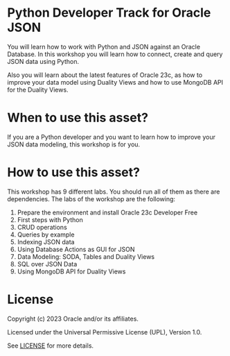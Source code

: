 # Python Developer Track for Oracle JSON


You will learn how to work with Python and JSON against an Oracle Database. In this workshop you will learn how to connect, create and query JSON data using Python. 

Also you will learn about the latest features of Oracle 23c, as how to improve your data model using Duality Views and how to use MongoDB API for the Duality Views.


# When to use this asset?

If you are a Python developer and you want to learn how to improve your JSON data modeling, this workshop is for you.

# How to use this asset?

This workshop has 9 different labs. You should run all of them as there are dependencies. The labs of the workshop are the following:

1. Prepare the environment and install Oracle 23c Developer Free
2. First steps with Python
3. CRUD operations 
4. Queries by example
5. Indexing JSON data
6. Using Database Actions as GUI for JSON
7. Data Modeling: SODA, Tables and Duality Views
8. SQL over JSON Data
9. Using MongoDB API for Duality Views


# License
 
Copyright (c) 2023 Oracle and/or its affiliates.
 
Licensed under the Universal Permissive License (UPL), Version 1.0.
 
See [LICENSE](https://github.com/oracle-devrel/technology-engineering/blob/main/LICENSE) for more details.
